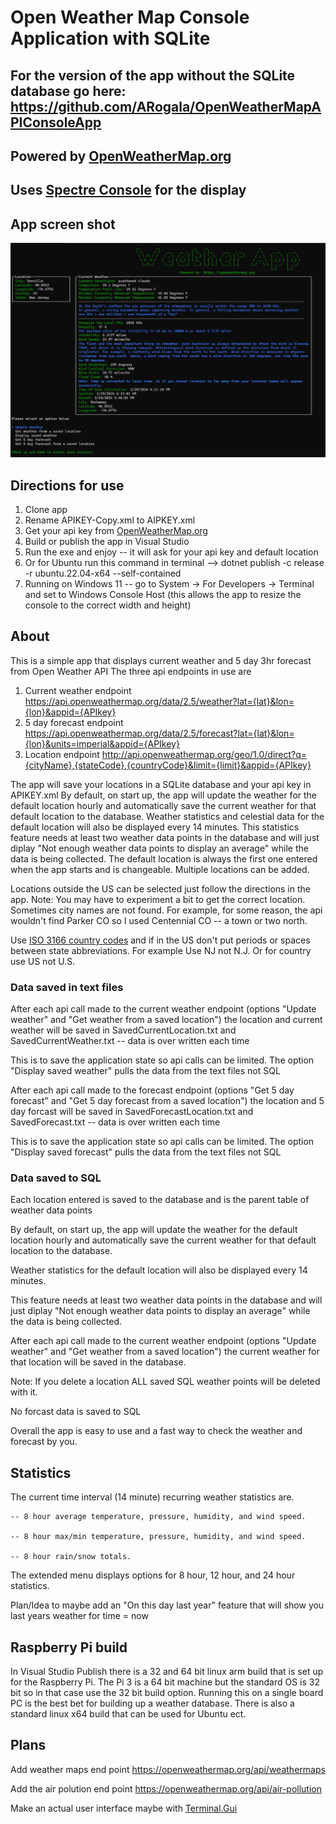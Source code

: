 # Open Weather Map Console Application with SQLite

## For the version of the app without the SQLite database go here: https://github.com/ARogala/OpenWeatherMapAPIConsoleApp
## Powered by [OpenWeatherMap.org](https://openweathermap.org/)
## Uses [Spectre Console](https://github.com/spectreconsole/spectre.console) for the display

## App screen shot

![App screen shot](AppScreenShot.png "App screen shot")

## Directions for use

1. Clone app
2. Rename APIKEY-Copy.xml to AIPKEY.xml
3. Get your api key from [OpenWeatherMap.org](https://openweathermap.org/)
3. Build or publish the app in Visual Studio
4. Run the exe and enjoy -- it will ask for your api key and default location
5. Or for Ubuntu run this command in terminal --> dotnet publish -c release -r ubuntu.22.04-x64 --self-contained
6. Running on Windows 11 -- go to System -> For Developers -> Terminal and set to Windows Console Host (this allows the app to resize the console to the correct width and height)

## About
This is a simple app that displays current weather and 5 day 3hr forecast from Open Weather API
The three api endpoints in use are 

1. Current weather endpoint https://api.openweathermap.org/data/2.5/weather?lat={lat}&lon={lon}&appid={APIkey}
2. 5 day forecast endpoint https://api.openweathermap.org/data/2.5/forecast?lat={lat}&lon={lon}&units=imperial&appid={APIkey}
3. Location endpoint http://api.openweathermap.org/geo/1.0/direct?q={cityName},{stateCode},{countryCode}&limit={limit}&appid={APIkey}

The app will save your locations in a SQLite database and your api key in APIKEY.xml
By default, on start up, the app will update the weather for the default location hourly and automatically save the current weather for that default location to the database.
Weather statistics and celestial data for the default location will also be displayed every 14 minutes. 
This statistics feature needs at least two weather data points in the database and will just diplay "Not enough weather data points to display an average" while the data is being collected.
The default location is always the first one entered when the app starts and is changeable.
Multiple locations can be added. 

Locations outside the US can be selected just follow the directions in the app.
Note: You may have to experiment a bit to get the correct location. Sometimes city names are not found.
For example, for some reason, the api wouldn't find Parker CO so I used Centennial CO -- a town or two north. 

Use [ISO 3166 country codes](https://en.wikipedia.org/wiki/List_of_ISO_3166_country_codes) and if in the US don't put periods or spaces between 
state abbreviations. For example Use NJ not N.J. Or for country use US not U.S. 

### Data saved in text files
After each api call made to the current weather endpoint (options "Update weather" and "Get weather from a saved location") 
the location and current weather will be saved in SavedCurrentLocation.txt and SavedCurrentWeather.txt -- data is over written each time

This is to save the application state so api calls can be limited. The option "Display saved weather" pulls the data from the text files not SQL

After each api call made to the forecast endpoint (options "Get 5 day forecast" and "Get 5 day forecast from a saved location") 
the location and 5 day forcast will be saved in SavedForecastLocation.txt and SavedForecast.txt -- data is over written each time

This is to save the application state so api calls can be limited. The option "Display saved forecast" pulls the data from the text files not SQL

### Data saved to SQL
Each location entered is saved to the database and is the parent table of weather data points

By default, on start up, the app will update the weather for the default location hourly and automatically save the current weather for that default location to the database.

Weather statistics for the default location will also be displayed every 14 minutes. 

This feature needs at least two weather data points in the database and will just diplay "Not enough weather data points to display an average" while the data is being collected.

After each api call made to the current weather endpoint (options "Update weather" and "Get weather from a saved location") the current weather for that location will be saved in the database.

Note: If you delete a location ALL saved SQL weather points will be deleted with it.

No forcast data is saved to SQL

Overall the app is easy to use and a fast way to check the weather and forecast by you.

## Statistics

The current time interval (14 minute) recurring weather statistics are.
	
	-- 8 hour average temperature, pressure, humidity, and wind speed.

	-- 8 hour max/min temperature, pressure, humidity, and wind speed.

	-- 8 hour rain/snow totals.

The extended menu displays options for 8 hour, 12 hour, and 24 hour statistics.

Plan/Idea to maybe add an "On this day last year" feature that will show you last years weather for time = now

## Raspberry Pi build
In Visual Studio Publish there is a 32 and 64 bit linux arm build that is set up for the Raspberry Pi.
The Pi 3 is a 64 bit machine but the standard OS is 32 bit so in that case use the 32 bit build option.
Running this on a single board PC is the best bet for building up a weather database.
There is also a standard linux x64 build that can be used for Ubuntu ect.

## Plans
Add weather maps end point https://openweathermap.org/api/weathermaps

Add the air polution end point https://openweathermap.org/api/air-pollution 

Make an actual user interface maybe with [Terminal.Gui](https://github.com/gui-cs/Terminal.Gui)


